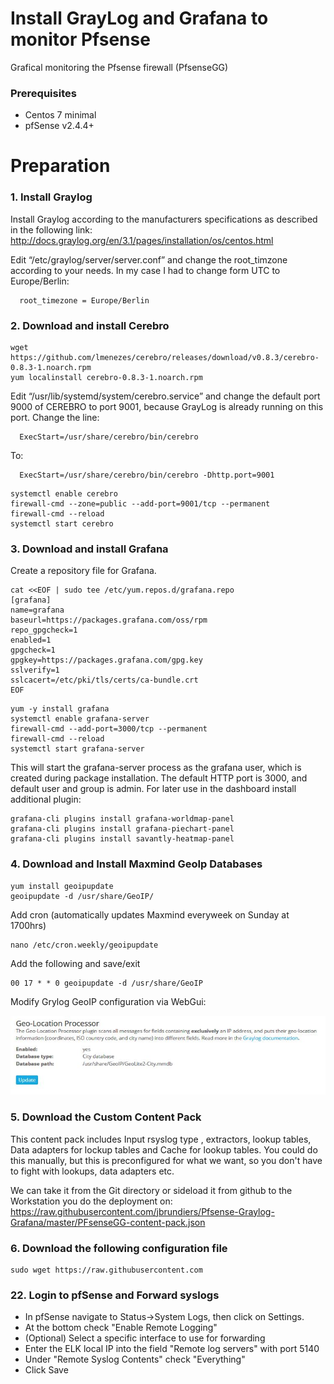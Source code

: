 # Install GrayLog and Grafana to monitor Pfsense
Grafical monitoring the Pfsense firewall (PfsenseGG)

### Prerequisites
- Centos 7 minimal 
- pfSense v2.4.4+ 


# Preparation

### 1. Install Graylog
Install Graylog according to the manufacturers specifications as described in the following link:
http://docs.graylog.org/en/3.1/pages/installation/os/centos.html

Edit “/etc/graylog/server/server.conf”  and change the root_timzone according to your needs. In my case I had to change 
form UTC to Europe/Berlin:
```
  root_timezone = Europe/Berlin 
```

### 2. Download and install Cerebro
```
wget https://github.com/lmenezes/cerebro/releases/download/v0.8.3/cerebro-0.8.3-1.noarch.rpm
yum localinstall cerebro-0.8.3-1.noarch.rpm
```
Edit “/usr/lib/systemd/system/cerebro.service”  and change the default port 9000 of CEREBRO to port 9001, 
because GrayLog is already running on this port.
Change the line:
```
  ExecStart=/usr/share/cerebro/bin/cerebro 
```
To:
```
  ExecStart=/usr/share/cerebro/bin/cerebro -Dhttp.port=9001
```
```
systemctl enable cerebro
firewall-cmd --zone=public --add-port=9001/tcp --permanent
firewall-cmd --reload
systemctl start cerebro
```
### 3. Download and install Grafana
Create a repository file for Grafana.
```
cat <<EOF | sudo tee /etc/yum.repos.d/grafana.repo
[grafana]
name=grafana
baseurl=https://packages.grafana.com/oss/rpm
repo_gpgcheck=1
enabled=1
gpgcheck=1
gpgkey=https://packages.grafana.com/gpg.key
sslverify=1
sslcacert=/etc/pki/tls/certs/ca-bundle.crt
EOF
```
```
yum -y install grafana
systemctl enable grafana-server
firewall-cmd --add-port=3000/tcp --permanent
firewall-cmd --reload
systemctl start grafana-server
```
This will start the grafana-server process as the grafana user, which is created during package installation. 
The default HTTP port is 3000, and default user and group is admin.
For later use in the dashboard install additional plugin:
```
grafana-cli plugins install grafana-worldmap-panel
grafana-cli plugins install grafana-piechart-panel
grafana-cli plugins install savantly-heatmap-panel
```
### 4. Download and Install Maxmind GeoIp Databases

```
yum install geoipupdate
geoipupdate -d /usr/share/GeoIP/
```
Add cron (automatically updates Maxmind everyweek on Sunday at 1700hrs)
```
nano /etc/cron.weekly/geoipupdate
```
Add the following and save/exit
```
00 17 * * 0 geoipupdate -d /usr/share/GeoIP
```
Modify Grylog GeoIP configuration via WebGui:

![GeoIpConf](https://github.com/jbrundiers/Pfsense-Graylog-Grafana/blob/master/Pictures/GraylogGeoIPConf.JPG)


### 5. Download the Custom Content Pack
This content pack includes Input rsyslog type , extractors, lookup tables, Data adapters for lockup tables and Cache for lookup tables. You could do this manually, but this is preconfigured for what we want, so you don't have to fight with lookups, data adapters etc.

We can take it from the Git directory or sideload it from github to the Workstation you do the deployment on:
https://raw.githubusercontent.com/jbrundiers/Pfsense-Graylog-Grafana/master/PFsenseGG-content-pack.json

### 6. Download the following configuration file
```
sudo wget https://raw.githubusercontent.com
```


### 22. Login to pfSense and Forward syslogs
- In pfSense navigate to Status->System Logs, then click on Settings.
- At the bottom check "Enable Remote Logging"
- (Optional) Select a specific interface to use for forwarding
- Enter the ELK local IP into the field "Remote log servers" with port 5140
- Under "Remote Syslog Contents" check "Everything"
- Click Save



